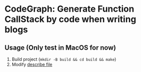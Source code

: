 # CodeGraph: Generate Function CallStack by code when writing blogs
## Usage (Only test in MacOS for now)
1. Build project (`mkdir -B build && cd build && make`)
2. Modify [describe file](resources/callstack.txt)

[](resources/img.png)